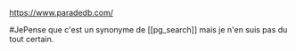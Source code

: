 https://www.paradedb.com/

#JePense que c'est un synonyme de [[pg_search]] mais je n'en suis pas du tout certain.